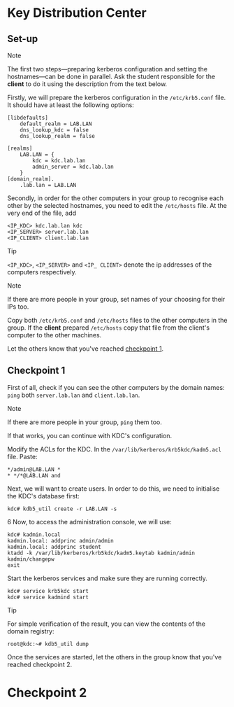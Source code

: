 # Key Distribution Center

## Set-up
> [!NOTE]
> The first two steps—preparing kerberos configuration and setting the hostnames—can be done in parallel.
> Ask the student responsible for the **client** to do it using the description from the text below.

Firstly, we will prepare the kerberos configuration in the `/etc/krb5.conf` file.
It should have at least the following options:

```
[libdefaults]
    default_realm = LAB.LAN
    dns_lookup_kdc = false
    dns_lookup_realm = false

[realms]
    LAB.LAN = {
        kdc = kdc.lab.lan
        admin_server = kdc.lab.lan
    }
[domain_realm].
    .lab.lan = LAB.LAN
```

Secondly, in order for the other computers in your group to recognise each other
by the selected hostnames, you need to edit the `/etc/hosts` file.
At the very end of the file, add
```
<IP_KDC> kdc.lab.lan kdc
<IP_SERVER> server.lab.lan
<IP_CLIENT> client.lab.lan
```

> [!TIP]
> `<IP_KDC>`, `<IP_SERVER>` and `<IP_ CLIENT>` denote the ip addresses of the computers respectively.

> [!NOTE]
> If there are more people in your group, set names of your choosing for their IPs too.

Copy both `/etc/krb5.conf` and `/etc/hosts` files to the other computers in the group.
If the **client** prepared `/etc/hosts` copy that file from the client's computer to the other machines. 

Let the others know that you've reached [checkpoint 1](#checkpoint-1).



## Checkpoint 1

First of all, check if you can see the other computers by the domain names: 
`ping` both `server.lab.lan` and `client.lab.lan`.

> [!NOTE]
> If there are more people in your group, `ping` them too. 

If that works, you can continue with KDC's configuration.

Modify the ACLs for the KDC. In the `/var/lib/kerberos/krb5kdc/kadm5.acl` file. Paste:
```
*/admin@LAB.LAN *
* */*@LAB.LAN and
```

Next, we will want to create users.
In order to do this, we need to initialise the KDC's database first:
```console
kdc# kdb5_util create -r LAB.LAN -s
```

6 Now, to access the administration console, we will use:
```console
kdc# kadmin.local
kadmin.local: addprinc admin/admin
kadmin.local: addprinc student
ktadd -k /var/lib/kerberos/krb5kdc/kadm5.keytab kadmin/admin kadmin/changepw
exit
```

Start the kerberos services and make sure they are running correctly.

```console
kdc# service krb5kdc start
kdc# service kadmind start
```

> [!TIP]
> For simple verification of the result, you can view the contents of the domain registry:
```console
root@kdc:~# kdb5_util dump
```

Once the services are started, let the others in the group know that you've reached checkpoint 2.

# Checkpoint 2